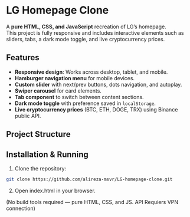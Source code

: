 # LG Homepage Clone

A **pure HTML, CSS, and JavaScript** recreation of LG’s homepage.  
This project is fully responsive and includes interactive elements such as sliders, tabs, a dark mode toggle, and live cryptocurrency prices.

## Features
- **Responsive design**: Works across desktop, tablet, and mobile.  
- **Hamburger navigation menu** for mobile devices.  
- **Custom slider** with next/prev buttons, dots navigation, and autoplay.  
- **Swiper carousel** for card elements.  
- **Tab component** to switch between content sections.  
- **Dark mode toggle** with preference saved in `localStorage`.  
- **Live cryptocurrency prices** (BTC, ETH, DOGE, TRX) using Binance public API.  

## Project Structure


## Installation & Running
1. Clone the repository:
```bash
git clone https://github.com/alireza-msvr/LG-homepage-clone.git
```

2. Open index.html in your browser.

(No build tools required — pure HTML, CSS, and JS. API Requiers VPN connection)


